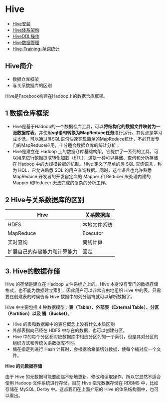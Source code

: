 # Hive

* [Hive安装](/basic/hadoop/hive/hivean-zhuang.md)
* [Hive体系架构](/basic/hadoop/hive/hiveti-xi-jia-gou.md)
* [HiveDDL操作](/basic/hadoop/hive/hiveddlcao-zuo.md)
* [Hive数据管理](/basic/hadoop/hive/hiveshu-ju-guan-li.md)
* [Hive-Training-单词统计](/basic/hadoop/hive/hive-trainingdan-ci-tong-ji.md)

## Hive简介

* 数据仓库框架
* 与关系数据库的区别

Hive是Facebook构建在Hadoop上的数据仓库框架。

## 1 数据仓库框架

* Hive是基于Hadoop的一个数据仓库工具，可以**将结构化的数据文件映射为一张数据库表**，并使用**sql语句转换为MapReduce任务**进行运行。其优点是学习成本低，可以通过类SQL语句快速实现简单的MapReduce统计，不必开发专门的MapReduce应用，十分适合数据仓库的统计分析；
* Hive是建立在 Hadoop 上的数据仓库基础构架。它提供了一系列的工具，可以用来进行数据提取转化加载（ETL），这是一种可以存储、查询和分析存储在 Hadoop 中的大规模数据的机制。Hive 定义了简单的类 SQL 查询语言，称为 HQL，它允许熟悉 SQL 的用户查询数据。同时，这个语言也允许熟悉 MapReduce 开发者的开发自定义的 Mapper 和 Reducer 来处理内建的Mapper 和Reducer 无法完成的复杂的分析工作。

## 2 Hive与关系数据库的区别

Hive|关系数据库
--|--
HDFS|本地文件系统
MapReduce|Executor
实时查询|离线计算
扩展自己的存储能力和计算能力|固定

## 3. Hive的数据存储

Hive 的存储是建立在 Hadoop 文件系统之上的。Hive 本身没有专门的数据存储格式，也不能为数据建立索引，因此用户可以非常自由地组织 Hive 中的表，只需要在创建表的时候告诉 Hive 数据中的列分隔符就可以解析数据了。

Hive 中主要包括 4 种数据模型：**表（Table）、外部表（External Table）、分区（Partition）以及 桶（Bucket）**。

* Hive 的表和数据库中的表在概念上没有什么本质区别
* 外部表指向已经在 HDFS 中存在的数据，也可以创建分区。
* Hive 中的每个分区都对应数据库中相应分区列的一个索引，但是其对分区的组织方式和传统关系数据库不同。
* 桶在指定列进行 Hash 计算时，会根据哈希值切分数据，使每个桶对应一个文件。

**Hive 的元数据存储**

由于 Hive 的元数据可能要面临不断地更新、修改和读取操作，所以它显然不适合使用 Hadoop 文件系统进行存储。目前 Hive 把元数据存储在 RDBMS 中，比如存储在 MySQL, Derby 中。这点我们在上面介绍的 Hive 的体系结构图中，也可以看出。

